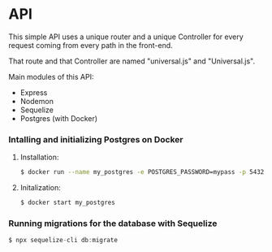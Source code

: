 # API

This simple API uses a unique router and a unique Controller for every request coming from every path in the front-end.

That route and that Controller are named "universal.js" and "Universal.js".

Main modules of this API:

- Express
- Nodemon
- Sequelize
- Postgres (with Docker)

### Intalling and initializing Postgres on Docker

1. Installation:

   ```bash
   $ docker run --name my_postgres -e POSTGRES_PASSWORD=mypass -p 5432:5432 -d postgres:11
   ```

2. Initalization:
   ```bash
   $ docker start my_postgres
   ```

### Running migrations for the database with Sequelize

```javascript
$ npx sequelize-cli db:migrate
```
